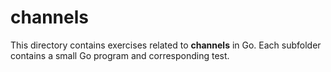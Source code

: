 # channels

This directory contains exercises related to **channels** in Go.
Each subfolder contains a small Go program and corresponding test.
